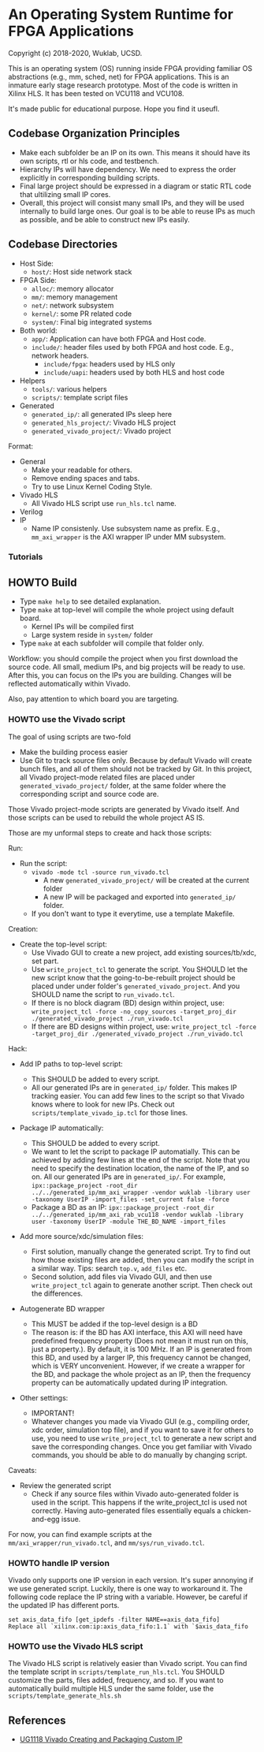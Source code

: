 # An Operating System Runtime for FPGA Applications

Copyright (c) 2018-2020, Wuklab, UCSD.

This is an operating system (OS) running inside FPGA providing familiar OS abstractions (e.g., mm, sched, net) for FPGA applications.
This is an inmature early stage research prototype. Most of the code is written in Xilinx HLS. It has been tested on VCU118 and VCU108.

It's made public for educational purpose. Hope you find it useufl.

## Codebase Organization Principles

- Make each subfolder be an IP on its own. This means it should have its own
  scripts, rtl or hls code, and testbench.
- Hierarchy IPs will have dependency. We need to express the order explicitly
  in corresponding building scripts.
- Final large project should be expressed in a diagram or static RTL code
  that ultilizing small IP cores.
- Overall, this project will consist many small IPs, and they will be used
  internally to build large ones. Our goal is to be able to reuse IPs as much as
  possible, and be able to construct new IPs easily.

## Codebase Directories

- Host Side:
	- `host/`: Host side network stack
- FPGA Side:
	- `alloc/`: memory allocator
	- `mm/`: memory management
	- `net/`: network subsystem
	- `kernel/`: some PR related code
	- `system/`: Final big integrated systems
- Both world:
	- `app/`: Application can have both FPGA and Host code.
	- `include/`: header files used by both FPGA and host code. E.g., network headers.
		- `include/fpga`: headers used by HLS only
		- `include/uapi`: headers used by both HLS and host code
- Helpers
	- `tools/`: various helpers
	- `scripts/`: template script files
- Generated
	- `generated_ip/`: all generated IPs sleep here
	- `generated_hls_project/`: Vivado HLS project
	- `generated_vivado_project/`: Vivado project


Format:
- General
	- Make your readable for others.
	- Remove ending spaces and tabs.
	- Try to use Linux Kernel Coding Style.
- Vivado HLS
	- All Vivado HLS script use `run_hls.tcl` name.
- Verilog
- IP
	- Name IP consistenly. Use subsystem name as prefix.
	  E.g., `mm_axi_wrapper` is the AXI wrapper IP under MM subsystem.

### Tutorials

## HOWTO Build

- Type `make help` to see detailed explanation.
- Type `make` at top-level will compile the whole project using default board.
	- Kernel IPs will be compiled first
	- Large system reside in `system/` folder
- Type `make` at each subfolder will compile that folder only.

Workflow: you should compile the project when you first download the source code.
All small, medium IPs, and big projects will be ready to use. After this, you
can focus on the IPs you are building. Changes will be reflected automatically within Vivado.

Also, pay attention to which board you are targeting.

### HOWTO use the Vivado script

The goal of using scripts are two-fold
- Make the building process easier
- Use Git to track source files only.
  Because by default Vivado will create bunch files, and all of them should not
  be tracked by Git. In this project, all Vivado project-mode related files
  are placed under `generated_vivado_project/` folder, at the same folder
  where the corresponding script and source code are.

Those Vivado project-mode scripts are generated by Vivado itself. And those
scripts can be used to rebuild the whole project AS IS.

Those are my unformal steps to create and hack those scripts:

Run:
- Run the script:
	- `vivado -mode tcl -source run_vivado.tcl`
		- A new `generated_vivado_project/` will be created at the current folder
		- A new IP will be packaged and exported into `generated_ip/` folder.
	- If you don't want to type it everytime, use a template Makefile.

Creation:
- Create the top-level script:
	- Use Vivado GUI to create a new project, add existing sources/tb/xdc, set part.
	- Use `write_project_tcl` to generate the script. You SHOULD let the new
	  script know that the going-to-be-rebuilt project should be placed under
	  under folder's `generated_vivado_project`. And you SHOULD name the script
	  to `run_vivado.tcl`.
	- If there is no block diagram (BD) design within project,
	  use: `write_project_tcl -force -no_copy_sources -target_proj_dir ./generated_vivado_project ./run_vivado.tcl`
	- If there are BD designs within project,
	  use: `write_project_tcl -force -target_proj_dir ./generated_vivado_project ./run_vivado.tcl`

Hack:
- Add IP paths to top-level script:
	- This SHOULD be added to every script.
	- All our generated IPs are in `generated_ip/` folder. This makes IP tracking easier.
	  You can add few lines to the script so that Vivado knows where to look for new IPs.
	  Check out `scripts/template_vivado_ip.tcl` for those lines.
- Package IP automatically:
	- This SHOULD be added to every script.
	- We want to let the script to package IP automatially. This can be achieved by adding
	  few lines at the end of the script. Note that you need to specify the destination location,
	  the name of the IP, and so on. All our generated IPs are in `generated_ip/`. For example,
	  `ipx::package_project -root_dir ../../generated_ip/mm_axi_wrapper -vendor wuklab -library user -taxonomy UserIP -import_files -set_current false -force`
	- Package a BD as an IP:
	  `ipx::package_project -root_dir ../../generated_ip/mm_axi_rab_vcu118 -vendor wuklab -library user -taxonomy UserIP -module THE_BD_NAME -import_files`

- Add more source/xdc/simulation files:
	- First solution, manually change the generated script. Try to find out how those
	  existing files are added, then you can modify the script in a similar way. Tips:
	  search `top.v`, `add_files` etc.
	- Second solution, add files via Vivado GUI, and then use `write_project_tcl` again
	  to generate another script. Then check out the differences.
- Autogenerate BD wrapper
	- This MUST be added if the top-level design is a BD
	- The reason is: if the BD has AXI interface, this AXI will need have predefined
	  frequency property (Does not mean it must run on this, just a property.).
	  By default, it is 100 MHz. If an IP is generated from this BD, and
	  used by a larger IP, this frequency cannot be changed, which is VERY unconvenient.
	  However, if we create a wrapper for the BD, and package the whole project as an IP,
	  then the frequency property can be automatically updated during IP integration.
- Other settings:
	- IMPORTANT!
	- Whatever changes you made via Vivado GUI (e.g., compiling order, xdc order, simulation top file),
	  and if you want to save it for others to use, you need to use `write_project_tcl` to generate a new script
	  and save the corresponding changes. Once you get familiar with Vivado commands, you
	  should be able to do manually by changing script.

Caveats:
- Review the generated script
	- Check if any source files within Vivado auto-generated folder is used in the script.
	  This happens if the write_project_tcl is used not correctly. Having auto-generated
	  files essentially equals a chicken-and-egg issue.

For now, you can find example scripts at the `mm/axi_wrapper/run_vivado.tcl`, and `mm/sys/run_vivado.tcl`.

### HOWTO handle IP version

Vivado only supports one IP version in each version. It's super annonying
if we use generated script. Luckily, there is one way to workaround it.
The following code replace the IP string with a variable. However, be careful
if the updated IP has different ports.

```
set axis_data_fifo [get_ipdefs -filter NAME==axis_data_fifo]
Replace all `xilinx.com:ip:axis_data_fifo:1.1` with `$axis_data_fifo
```

### HOWTO use the Vivado HLS script

The Vivado HLS script is relatively easier than Vivado script.
You can find the template script in `scripts/template_run_hls.tcl`.
You SHOULD customize the parts, files added, frequency, and so.
If you want to automatically build multiple HLS under the same folder, use the `scripts/template_generate_hls.sh`

## References
- [UG1118 Vivado Creating and Packaging Custom IP](https://www.xilinx.com/support/documentation/sw_manuals/xilinx2018_2/ug1118-vivado-creating-packaging-custom-ip.pdf)
